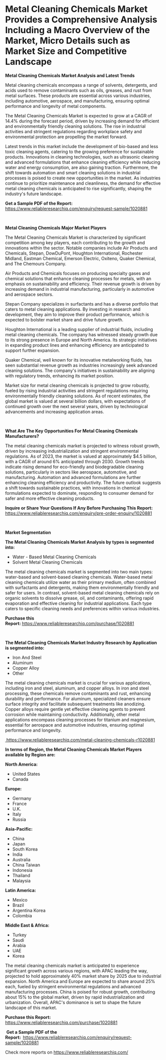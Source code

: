<p><h1>Metal Cleaning Chemicals Market Provides a Comprehensive Analysis Including a Macro Overview of the Market, Micro Details such as Market Size and Competitive Landscape</h1></p><p><strong>Metal Cleaning Chemicals Market Analysis and Latest Trends</strong></p>
<p><p>Metal cleaning chemicals encompass a range of solvents, detergents, and acids used to remove contaminants such as oils, greases, and rust from metal surfaces. These products are essential across various industries, including automotive, aerospace, and manufacturing, ensuring optimal performance and longevity of metal components.</p><p>The Metal Cleaning Chemicals Market is expected to grow at a CAGR of 14.4% during the forecast period, driven by increasing demand for efficient and environmentally friendly cleaning solutions. The rise in industrial activities and stringent regulations regarding workplace safety and environmental protection are propelling the market forward. </p><p>Latest trends in this market include the development of bio-based and less toxic cleaning agents, catering to the growing preference for sustainable products. Innovations in cleaning technologies, such as ultrasonic cleaning and advanced formulations that enhance cleaning efficiency while reducing water and energy consumption, are also gaining traction. Furthermore, the shift towards automation and smart cleaning solutions in industrial processes is poised to create new opportunities in the market. As industries continue to prioritize maintenance and cleanliness, the demand for effective metal cleaning chemicals is anticipated to rise significantly, shaping the industry's future landscape.</p></p>
<p><strong>Get a Sample PDF of the Report:&nbsp;</strong> <a href="https://www.reliableresearchiq.com/enquiry/request-sample/1020881?utm_campaign=1123&utm_medium=2&utm_source=Github&utm_content=ia&utm_term=31012025&utm_id=metal-cleaning-chemicals">https://www.reliableresearchiq.com/enquiry/request-sample/1020881</a></p>
<p>&nbsp;</p>
<p><strong>Metal Cleaning Chemicals Major Market Players</strong></p>
<p><p>The Metal Cleaning Chemicals Market is characterized by significant competition among key players, each contributing to the growth and innovations within the sector. Notable companies include Air Products and Chemicals, Stepan, DowDuPont, Houghton International, Rochester Midland, Eastman Chemical, Emerson Electric, Oxiteno, Quaker Chemical, and The Chemours Company.</p><p>Air Products and Chemicals focuses on producing specialty gases and chemical solutions that enhance cleaning processes for metals, with an emphasis on sustainability and efficiency. Their revenue growth is driven by increasing demand in industrial manufacturing, particularly in automotive and aerospace sectors.</p><p>Stepan Company specializes in surfactants and has a diverse portfolio that caters to metal cleaning applications. By investing in research and development, they aim to improve their product performance, which is expected to bolster market share and drive future growth.</p><p>Houghton International is a leading supplier of industrial fluids, including metal cleaning chemicals. The company has witnessed steady growth due to its strong presence in Europe and North America. Its strategic initiatives in expanding product lines and enhancing efficiency are anticipated to support further expansion.</p><p>Quaker Chemical, well known for its innovative metalworking fluids, has seen substantial revenue growth as industries increasingly seek advanced cleaning solutions. The company's initiatives in sustainability are aligning with regulatory trends, enhancing its market position.</p><p>Market size for metal cleaning chemicals is projected to grow robustly, fueled by rising industrial activities and stringent regulations requiring environmentally friendly cleaning solutions. As of recent estimates, the global market is valued at several billion dollars, with expectations of continued growth over the next several years, driven by technological advancements and increasing application areas.</p></p>
<p>&nbsp;</p>
<p><strong>What Are The Key Opportunities For Metal Cleaning Chemicals Manufacturers?</strong></p>
<p><p>The metal cleaning chemicals market is projected to witness robust growth, driven by increasing industrialization and stringent environmental regulations. As of 2023, the market is valued at approximately $4.5 billion, with a CAGR of around 6% anticipated through 2030. Growth trends indicate rising demand for eco-friendly and biodegradable cleaning solutions, particularly in sectors like aerospace, automotive, and manufacturing. Automation and advanced formulations are further enhancing cleaning efficiency and productivity. The future outlook suggests a shift towards sustainable practices, with innovations in chemical formulations expected to dominate, responding to consumer demand for safer and more effective cleaning products.</p></p>
<p><strong>Inquire or Share Your Questions If Any Before Purchasing This Report:</strong> <a href="https://www.reliableresearchiq.com/enquiry/pre-order-enquiry/1020881?utm_campaign=1123&utm_medium=2&utm_source=Github&utm_content=ia&utm_term=31012025&utm_id=metal-cleaning-chemicals">https://www.reliableresearchiq.com/enquiry/pre-order-enquiry/1020881</a></p>
<p>&nbsp;</p>
<p><strong>Market Segmentation</strong></p>
<p><strong>The Metal Cleaning Chemicals Market Analysis by types is segmented into:</strong></p>
<p><ul><li>Water - Based Metal Cleaning Chemicals</li><li>Solvent Metal Cleaning Chemicals</li></ul></p>
<p><p>The metal cleaning chemicals market is segmented into two main types: water-based and solvent-based cleaning chemicals. Water-based metal cleaning chemicals utilize water as their primary medium, often combined with surfactants and detergents, making them environmentally friendly and safer for users. In contrast, solvent-based metal cleaning chemicals rely on organic solvents to dissolve grease, oil, and contaminants, offering rapid evaporation and effective cleaning for industrial applications. Each type caters to specific cleaning needs and preferences within various industries.</p></p>
<p><strong>Purchase this Report:&nbsp;</strong><a href="https://www.reliableresearchiq.com/purchase/1020881?utm_campaign=1123&utm_medium=2&utm_source=Github&utm_content=ia&utm_term=31012025&utm_id=metal-cleaning-chemicals">https://www.reliableresearchiq.com/purchase/1020881</a></p>
<p>&nbsp;</p>
<p><strong>The Metal Cleaning Chemicals Market Industry Research by Application is segmented into:</strong></p>
<p><ul><li>Iron And Steel</li><li>Aluminum</li><li>Copper Alloy</li><li>Other</li></ul></p>
<p><p>The metal cleaning chemicals market is crucial for various applications, including iron and steel, aluminum, and copper alloys. In iron and steel processing, these chemicals remove contaminants and rust, enhancing durability and performance. For aluminum, specialized cleaners ensure surface integrity and facilitate subsequent treatments like anodizing. Copper alloys require gentle yet effective cleaning agents to prevent corrosion while maintaining conductivity. Additionally, other metal applications encompass cleaning processes for titanium and magnesium, essential for aerospace and automotive industries, ensuring optimal performance and longevity.</p></p>
<p><a href="https://www.reliableresearchiq.com/metal-cleaning-chemicals-r1020881?utm_campaign=1123&utm_medium=2&utm_source=Github&utm_content=ia&utm_term=31012025&utm_id=metal-cleaning-chemicals">&nbsp;https://www.reliableresearchiq.com/metal-cleaning-chemicals-r1020881</a></p>
<p><strong>In terms of Region, the Metal Cleaning Chemicals Market Players available by Region are:</strong></p>
<p>
    <p> <strong> North America: </strong>
        <ul>
            <li>United States</li>
            <li>Canada</li>
        </ul>
        </p> 
    <p> <strong> Europe: </strong>
        <ul>
            <li>Germany</li>
            <li>France</li>
            <li>U.K.</li>
            <li>Italy</li>
            <li>Russia</li>
        </ul>
        </p> 
    <p> <strong> Asia-Pacific: </strong>
        <ul>
            <li>China</li>
            <li>Japan</li>
            <li>South Korea</li>
            <li>India</li>
            <li>Australia</li>
            <li>China Taiwan</li>
            <li>Indonesia</li>
            <li>Thailand</li>
            <li>Malaysia</li>
        </ul>
        </p> 
    <p> <strong> Latin America: </strong>
        <ul>
            <li>Mexico</li>
            <li>Brazil</li>
            <li>Argentina Korea</li>
            <li>Colombia</li>
        </ul>
        </p> 
    <p> <strong> Middle East & Africa: </strong>
        <ul>
            <li>Turkey</li>
            <li>Saudi</li>
            <li>Arabia</li>
            <li>UAE</li>
            <li>Korea</li>
        </ul>
    </p>
    </p>
<p><p>The metal cleaning chemicals market is anticipated to experience significant growth across various regions, with APAC leading the way, projected to hold approximately 40% market share by 2025 due to industrial expansion. North America and Europe are expected to share around 25% each, fueled by stringent environmental regulations and advanced manufacturing processes. China is poised for robust growth, contributing about 15% to the global market, driven by rapid industrialization and urbanization. Overall, APAC's dominance is set to shape the future landscape of this market.</p></p>
<p><strong>Purchase this Report: </strong><a href="https://www.reliableresearchiq.com/purchase/1020881?utm_campaign=1123&utm_medium=2&utm_source=Github&utm_content=ia&utm_term=31012025&utm_id=metal-cleaning-chemicals">https://www.reliableresearchiq.com/purchase/1020881</a></p>
<p>&nbsp;<strong>Get a Sample PDF of the Report:&nbsp;&nbsp;</strong><a href="https://www.reliableresearchiq.com/enquiry/request-sample/1020881?utm_campaign=1123&utm_medium=2&utm_source=Github&utm_content=ia&utm_term=31012025&utm_id=metal-cleaning-chemicals">https://www.reliableresearchiq.com/enquiry/request-sample/1020881</a></p>
<p><strong></strong></p>
<p>Check more reports on <a href="https://www.reliableresearchiq.com/?utm_campaign=1123&utm_medium=2&utm_source=Github&utm_content=ia&utm_term=31012025&utm_id=metal-cleaning-chemicals">https://www.reliableresearchiq.com/</a></p>